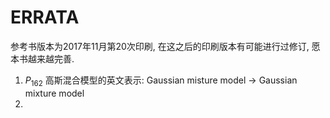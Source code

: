 # ERRATA

参考书版本为2017年11月第20次印刷, 在这之后的印刷版本有可能进行过修订, 愿本书越来越完善.

1. $P_{162}$ 高斯混合模型的英文表示: Gaussian misture model $\rightarrow$ Gaussian mixture model
1. 


